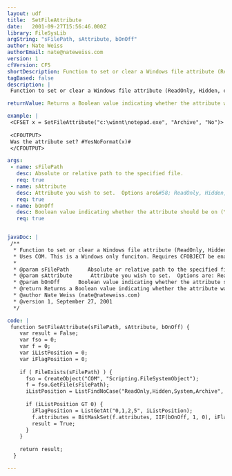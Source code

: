 ```yaml
---
layout: udf
title:  SetFileAttribute
date:   2001-09-27T15:56:46.000Z
library: FileSysLib
argString: "sFilePath, sAttribute, bOnOff"
author: Nate Weiss
authorEmail: nate@nateweiss.com
version: 1
cfVersion: CF5
shortDescription: Function to set or clear a Windows file attribute (ReadOnly, Hidden, etc) for the specified file.
tagBased: false
description: |
 Function to set or clear a Windows file attribute (ReadOnly, Hidden, etc) for the specified file.  This is essentially just a wrapper around the Scripting.FileSystemObject's File.Attribute property.  It will work only on Windows systems.

returnValue: Returns a Boolean value indicating whether the attribute was set.

example: |
 <CFSET x = SetFileAttribute("c:\winnt\notepad.exe", "Archive", "No")>
 
 <CFOUTPUT>
 Was the attribute set? #YesNoFormat(x)#
 </CFOUTPUT>

args:
 - name: sFilePath
   desc: Absolute or relative path to the specified file.
   req: true
 - name: sAttribute
   desc: Attribute you wish to set.  Options are&#58; ReadOnly, Hidden, System, Archive.
   req: true
 - name: bOnOff
   desc: Boolean value indicating whether the attribute should be on (Yes) or off (No).
   req: true


javaDoc: |
 /**
  * Function to set or clear a Windows file attribute (ReadOnly, Hidden, etc) for the specified file.
  * Uses COM. This is a Windows only funciton. Requires CFOBJECT be enabled in the CF Administrator.
  * 
  * @param sFilePath      Absolute or relative path to the specified file. 
  * @param sAttribute      Attribute you wish to set.  Options are: ReadOnly, Hidden, System, Archive. 
  * @param bOnOff      Boolean value indicating whether the attribute should be on (Yes) or off (No). 
  * @return Returns a Boolean value indicating whether the attribute was set. 
  * @author Nate Weiss (nate@nateweiss.com) 
  * @version 1, September 27, 2001 
  */

code: |
 function SetFileAttribute(sFilePath, sAttribute, bOnOff) {
    var result = False;
    var fso = 0;
    var f = 0;
    var iListPosition = 0;
    var iFlagPosition = 0;
    
    if ( FileExists(sFilePath) ) {
      fso = CreateObject("COM", "Scripting.FileSystemObject");
      f = fso.GetFile(sFilePath);
      iListPosition = ListFindNoCase("ReadOnly,Hidden,System,Archive", sAttribute);
      
      if (iListPosition GT 0) {
        iFlagPosition = ListGetAt("0,1,2,5", iListPosition);
        f.attributes = BitMaskSet(f.attributes, IIF(bOnOff, 1, 0), iFlagPosition, 1);
        result = True;
      }
    }
   
    return result;
  }

---
```



